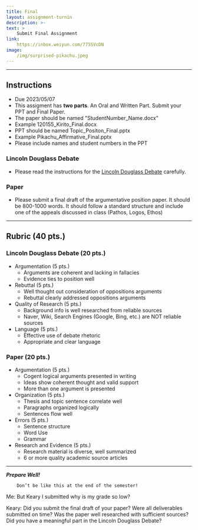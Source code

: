 ```yaml
---
title: Final
layout: assignment-turnin
description: >-
text: >
    Submit Final Assignment
link: 
    https://inbox.weiyun.com/775SVcDN
image: 
    /img/surprised-pikachu.jpeg
---
```

---
## Instructions
- Due 2023/05/07
- This assigment has **two parts**. An Oral and Written Part. Submit your PPT and Final Paper.
- The paper should be named "StudentNumber_Name.docx"
- Example 120155_Kirito_Final.docx
- PPT should be named Topic_Positon_Final.pptx
- Example Pikachu_Affirmative_Final.pptx
- Please include names and student numbers in the PPT
### Lincoln Douglass Debate
- Please read the instructions for the [Lincoln Douglass Debate](sks/spring2023/english-debate/ld-debate) carefully.

### Paper
- Please submit a final draft of the argumentative position paper. It should be 800-1000 words. It should follow a standard structure and include one of the appeals discussed in class (Pathos, Logos, Ethos)
---
## Rubric (40 pts.)
### Lincoln Douglass Debate (20 pts.)
- Argumentation (5 pts.)
    - Arguments are coherent and lacking in fallacies
    - Evidence ties to position well
- Rebuttal (5 pts.)
    - Well thought out consideration of oppositions arguments
    - Rebuttal clearly addressed oppositions arguments
- Quality of Research (5 pts.)
    - Background info is well researched from reliable sources
    - Naver, Wiki, Search Engines (Google, Bing, etc.) are NOT reliable sources
- Language (5 pts.)
    - Effective use of debate rhetoric
    - Appropriate and clear language
### Paper (20 pts.)
- Argumentation (5 pts.)
    - Cogent logical arguments presented in writing
    - Ideas show coherent thought and valid support
    - More than one argument is presented
- Organization (5 pts.)
    - Thesis and topic sentence correlate well
    - Paragraphs organized logically
    - Sentences flow well
- Errors (5 pts.)
    - Sentence structure
    - Word Use
    - Grammar
- Research and Evidence (5 pts.)
    - Research material is diverse, well summarized
    - 6 or more quality academic source articles
---
***Prepare Well!***

        Don’t be like this at the end of the semester!

Me: But Keary I submitted why is my grade so low?

Keary: Did you submit the final draft of your paper? Were all deliverables submitted on time? Was the paper well researched with sufficient sources? Did you have a meaningful part in the Lincoln Douglass Debate?

